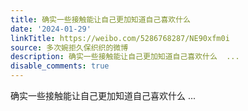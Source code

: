 ```yaml
---
title: 确实一些接触能让自己更加知道自己喜欢什么
date: '2024-01-29'
linkTitle: https://weibo.com/5286768287/NE90xfm0i
source: 多次婉拒久保织织的微博
description: 确实一些接触能让自己更加知道自己喜欢什么  ...
disable_comments: true
---
```

确实一些接触能让自己更加知道自己喜欢什么  ...